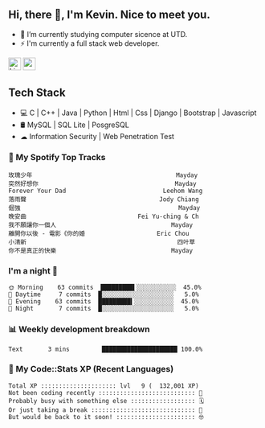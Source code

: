 ## Hi, there 👋, I'm Kevin. Nice to meet you.

- 🌱 I’m currently studying computer sicence at UTD.
- ⚡ I'm currently a full stack web developer.

<a href="https://www.linkedin.com/in/kevin12686/"><img alt="LinkedIn" src="https://img.shields.io/badge/linkedin%20-%230077B5.svg?&style=for-the-badge&logo=linkedin&logoColor=white" height=25></a>
<a href="https://www.instagram.com/kevin12686/"><img src="https://img.shields.io/badge/instagram-3f729b?&style=for-the-badge&logo=instagram&logoColor=white" height=25></a>

## Tech Stack

* 💻 C | C++ | Java | Python | Html | Css | Django | Bootstrap | Javascript
* 🛢️ MySQL | SQL Lite | PosgreSQL
* ☁ Information Security | Web Penetration Test

### 🎵 My Spotify Top Tracks

<!-- spotify start -->

```text
玫瑰少年                                        Mayday
突然好想你                                      Mayday
Forever Your Dad                           Leehom Wang
落雨聲                                     Jody Chiang
倔強                                            Mayday
晚安曲                               Fei Yu-ching & Ch
我不願讓你一個人                                Mayday
離開你以後 - 電影《你的婚                    Eric Chou
小清新                                          四叶草
你不是真正的快樂                                Mayday
```

<!-- spotify end -->

### I'm a night 🦉

<!-- early_bird start -->

```text
🌞 Morning    63 commits  █████████▍░░░░░░░░░░░  45.0%
🌆 Daytime     7 commits  █░░░░░░░░░░░░░░░░░░░░   5.0%
🌃 Evening    63 commits  █████████▍░░░░░░░░░░░  45.0%
🌙 Night       7 commits  █░░░░░░░░░░░░░░░░░░░░   5.0%
```

<!-- early_bird end -->

### 📊 Weekly development breakdown

<!-- code_time start -->

```text
Text       3 mins         █████████████████████ 100.0%
```

<!-- code_time end -->

### 🧰 My Code::Stats XP (Recent Languages)

<!-- codestats start -->

```text
Total XP ::::::::::::::::::::: lvl   9 (  132,001 XP) 
Not been coding recently ::::::::::::::::::::::::::: 🙈
Probably busy with something else :::::::::::::::::: 🗓
Or just taking a break ::::::::::::::::::::::::::::: 🌴
But would be back to it soon! :::::::::::::::::::::: 🤓
```

<!-- codestats end -->
